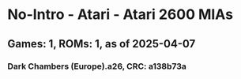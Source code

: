 # No-Intro - Atari - Atari 2600 MIAs
## Games: 1, ROMs: 1, as of 2025-04-07

### Dark Chambers (Europe).a26, CRC: a138b73a
